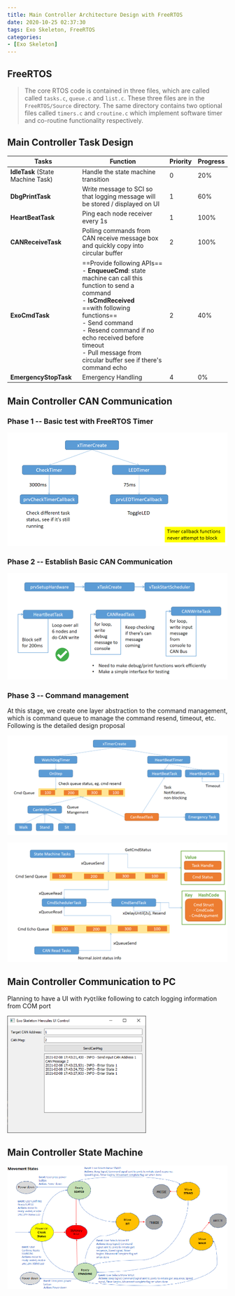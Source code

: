 ```yaml
---
title: Main Controller Architecture Design with FreeRTOS
date: 2020-10-25 02:37:30
tags: Exo Skeleton, FreeRTOS
categories:
- [Exo Skeleton]
---
```


## FreeRTOS

> The core RTOS code is contained in three files, which are called called `tasks.c`, `queue.c` and `list.c`. These three files are in the `FreeRTOS/Source` directory. The same directory contains two optional files called `timers.c` and `croutine.c` which implement software timer and co-routine functionality respectively.



## Main Controller Task Design

| Tasks                             | Function                                                     | Priority | Progress |
| --------------------------------- | ------------------------------------------------------------ | -------- | -------- |
| **IdleTask** (State Machine Task) | Handle the state machine  transition                         | 0        | 20%      |
| **DbgPrintTask**                  | Write message to SCI so that logging message will be stored / displayed on UI | 1        | 60%      |
| **HeartBeatTask**                 | Ping each node receiver every 1s                             | 1        | 100%     |
| **CANReceiveTask**                | Polling commands from CAN receive message box and quickly copy into circular buffer | 2        | 100%     |
| **ExoCmdTask**                    | ==Provide following APIs==<br />-  **EnqueueCmd**: state machine can call this function to send a command<br />-  **IsCmdReceived** <br />==with following functions==<br />- Send command<br />- Resend command if no echo received before timeout <br />- Pull message from circular buffer see if there's command echo | 2        | 40%      |
| **EmergencyStopTask**             | Emergency Handling                                           | 4        | 0%       |



## Main Controller CAN Communication

### Phase 1 -- Basic test with FreeRTOS Timer

![image-20210916202838825](https://raw.githubusercontent.com/bifeitang/blog-img-hosting-yang/master/article_imgs/image-20210916202838825.png)

### Phase 2 -- Establish Basic CAN Communication  

![image-20210916203117639](https://raw.githubusercontent.com/bifeitang/blog-img-hosting-yang/master/article_imgs/image-20210916203117639.png)

### Phase 3 -- Command management 

At this stage, we create one layer abstraction to the command management, which is command queue to manage the command resend, timeout, etc. Following is the detailed design proposal

![image-20210916202940950](https://raw.githubusercontent.com/bifeitang/blog-img-hosting-yang/master/article_imgs/image-20210916202940950.png)

![image-20210916203357313](https://raw.githubusercontent.com/bifeitang/blog-img-hosting-yang/master/article_imgs/image-20210916203357313.png)



## Main Controller Communication to PC

Planning to have a UI with `PyQt`like following to catch logging information from COM port 

<img src="https://raw.githubusercontent.com/bifeitang/blog-img-hosting-yang/master/article_imgs/image-20210208174357523.png" alt="image-20210208174357523" style="zoom:70%;" />

## Main Controller State Machine

![image-20210916203635160](https://raw.githubusercontent.com/bifeitang/blog-img-hosting-yang/master/article_imgs/image-20210916203635160.png)
